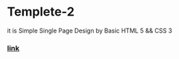 # Templete-2

it is Simple Single Page Design by Basic HTML 5 &amp;&amp; CSS 3

### [link](https://keroloslotfy.github.io/Templete-2/)
